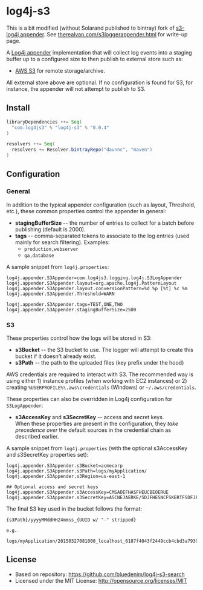 # log4j-s3 

This is a bit modified (without Solarand published to bintray) fork of [s3-log4j appender](https://github.com/bluedenim/log4j-s3-search). 
See [therealvan.com/s3loggerappender.html](http://www.therealvan.com/s3loggerappender.html) for write-up page.

A [Log4j appender](http://logging.apache.org/log4j/1.2/apidocs/org/apache/log4j/Appender.html) implementation that will collect log events into a staging buffer up to a configured size to then publish to external store such as:
*  [AWS S3](http://aws.amazon.com/s3/) for remote storage/archive.

All external store above are optional. If no configuration is found for S3, for instance, the appender will not attempt to publish to S3.

## Install

```scala
libraryDependencies ++= Seq(
  "com.log4js3" % "log4j-s3" % "0.0.4"
)

resolvers ++= Seq(
  resolvers += Resolver.bintrayRepo("daunnc", "maven")
)
```


## Configuration
### General
In addition to the typical appender configuration (such as layout, Threshold, etc.), these common properties control the appender in general:
*  **stagingBufferSize** -- the number of entries to collect for a batch before publishing (default is 2000).
*  **tags** -- comma-separated tokens to associate to the log entries (used mainly for search filtering). Examples:
    *  `production,webserver`
    *  `qa,database`

A sample snippet from `log4j.properties`:
```
log4j.appender.S3Appender=com.log4js3.logging.log4j.S3LogAppender
log4j.appender.S3Appender.layout=org.apache.log4j.PatternLayout
log4j.appender.S3Appender.layout.conversionPattern=%d %p [%t] %c %m
log4j.appender.S3Appender.Threshold=WARN

log4j.appender.S3Appender.tags=TEST,ONE,TWO
log4j.appender.S3Appender.stagingBufferSize=2500
```

### S3
These properties control how the logs will be stored in S3:
* **s3Bucket** -- the S3 bucket to use.  The logger will attempt to create this bucket if it doesn't already exist.
* **s3Path** -- the path to the uploaded files (key prefix under the hood)

AWS credentials are required to interact with S3.  The recommended way is using either 1) instance profiles (when working with EC2 instances) or 2) creating `%USERPROFILE%\.aws\credentials` (Windows) or `~/.aws/credentials`.

These properties can also be overridden in Log4j configuration for `S3LogAppender`:
* **s3AccessKey** and **s3SecretKey** -- access and secret keys.  
When these properties are present in the configuration, they *take precedence over* the default sources in the credential chain as described earlier.

A sample snippet from `log4j.properties` (with the optional s3AccessKey and s3SecretKey properties set):
```
log4j.appender.S3Appender.s3Bucket=acmecorp
log4j.appender.S3Appender.s3Path=logs/myApplication/
log4j.appender.S3Appender.s3Region=us-east-1

## Optional access and secret keys
log4j.appender.S3Appender.s3AccessKey=CMSADEFHASFHEUCBEOERUE
log4j.appender.S3Appender.s3SecretKey=ASCNEJAERKE/SDJFHESNCFSKERTFSDFJESF
```

The final S3 key used in the bucket follows the format:
```
{s3Path}/yyyyMMddHH24mmss_{UUID w/ "-" stripped}

e.g.

logs/myApplication/20150327081000_localhost_6187f4043f2449ccb4cbd3a7930d1130
```

## License

* Based on repository: https://github.com/bluedenim/log4j-s3-search
* Licensed under the MIT License: http://opensource.org/licenses/MIT